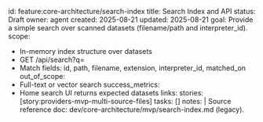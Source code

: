 id: feature:core-architecture/search-index
title: Search Index and API
status: Draft
owner: agent
created: 2025-08-21
updated: 2025-08-21
goal: Provide a simple search over scanned datasets (filename/path and interpreter_id).
scope:
  - In-memory index structure over datasets
  - GET /api/search?q=
  - Match fields: id, path, filename, extension, interpreter_id, matched_on
out_of_scope:
  - Full-text or vector search
success_metrics:
  - Home search UI returns expected datasets
links:
  stories: [story:providers-mvp-multi-source-files]
  tasks: []
notes: |
  Source reference doc: dev/core-architecture/mvp/search-index.md (legacy).